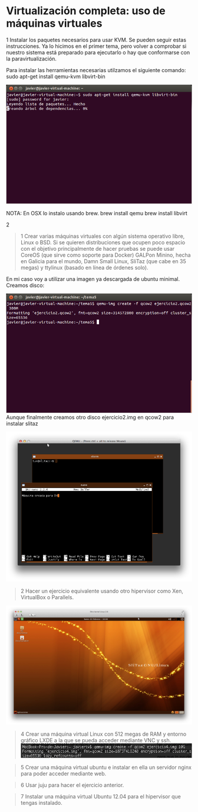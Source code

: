 Virtualización completa: uso de máquinas virtuales
==================================================

1 Instalar los paquetes necesarios para usar KVM. Se pueden seguir estas instrucciones. Ya lo hicimos en el primer tema, pero volver a comprobar si nuestro sistema está preparado para ejecutarlo o hay que conformarse con la paravirtualización.

Para instalar las herramientas necesarias utilzamos el siguiente comando:
	sudo apt-get install qemu-kvm libvirt-bin

![](https://github.com/javiercollado/IV-JCL/blob/master/Tema%205%20Ejericicios/ImagenesT5/Instalando%20kvm.png?raw=true) 

NOTA: En OSX lo instalo usando brew.
	brew install qemu
	brew install libvirt

2 
>1 Crear varias máquinas virtuales con algún sistema operativo libre, Linux o BSD. Si se quieren distribuciones que ocupen poco espacio con el objetivo principalmente de hacer pruebas se puede usar CoreOS (que sirve como soporte para Docker) GALPon Minino, hecha en Galicia para el mundo, Damn Small Linux, SliTaz (que cabe en 35 megas) y ttylinux (basado en línea de órdenes solo).

En mi caso voy a utilizar una imagen ya descargada de ubuntu minimal.  
Creamos disco: 

![](https://github.com/javiercollado/IV-JCL/blob/master/Tema%205%20Ejericicios/ImagenesT5/Ej2%20Creacion%20disco.png?raw=true)
Aunque finalmente creamos otro disco ejercicio2.img en qcow2 para instalar slitaz

![](https://github.com/javiercollado/IV-JCL/blob/master/Tema%205%20Ejercicios/ImagenesT5/2%20Instado%20en%20qemu.png?raw=true)
>2 Hacer un ejercicio equivalente usando otro hipervisor como Xen, VirtualBox o Parallels.

![](https://github.com/javiercollado/IV-JCL/blob/master/Tema%205%20Ejercicios/ImagenesT5/2%20Instalado%20en%20vmware.png?raw=true)

>4 Crear una máquina virtual Linux con 512 megas de RAM y entorno gráfico LXDE a la que se pueda acceder mediante VNC y ssh.  
![](https://github.com/javiercollado/IV-JCL/blob/master/Tema%205%20Ejercicios/ImagenesT5/4%20crear%20disco.png?raw=true)  

>5 Crear una máquina virtual ubuntu e instalar en ella un servidor nginx para poder acceder mediante web.

>6 Usar juju para hacer el ejercicio anterior.

>7 Instalar una máquina virtual Ubuntu 12.04 para el hipervisor que tengas instalado.
